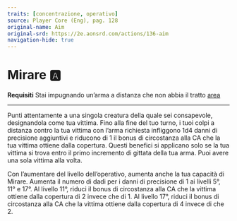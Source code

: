 ```yaml
---
traits: [concentrazione, operativo]
source: Player Core (Eng), pag. 128
original-name: Aim
original-srd: https://2e.aonsrd.com/actions/136-aim
navigation-hide: true
---
```


# Mirare :a:

**Requisiti** Stai impugnando un’arma a distanza che non abbia il tratto
[area](/tratti/area)

---

Punti attentamente a una singola creatura della quale sei consapevole,
designandola come tua vittima. Fino alla fine del tuo turno, i tuoi colpi a
distanza contro la tua vittima con l’arma richiesta infliggono 1d4 danni di
precisione aggiuntivi e riducono di 1 il bonus di circostanza alla CA che la tua
vittima ottiene dalla copertura. Questi benefici si applicano solo se la tua
vittima si trova entro il primo incremento di gittata della tua arma. Puoi avere
una sola vittima alla volta.

Con l’aumentare del livello dell’operativo, aumenta anche la tua capacità di
Mirare. Aumenta il numero di dadi per i danni di precisione di 1 ai livelli 5°,
11° e 17°. Al livello 11°, riduci il bonus di circostanza alla CA che la vittima
ottiene dalla copertura di 2 invece che di 1. Al livello 17°, riduci il bonus di
circostanza alla CA che la vittima ottiene dalla copertura di 4 invece di che 2.
